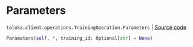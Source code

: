 # Parameters
`toloka.client.operations.TrainingOperation.Parameters` | [Source code](https://github.com/Toloka/toloka-kit/blob/v1.1.2/src/client/operations.py#L199)

```python
Parameters(self, *, training_id: Optional[str] = None)
```

